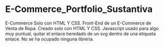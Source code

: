 # E-Commerce_Portfolio_Sustantiva
E-Commerce Solo con HTML Y CSS.
Front-End de un E-Commerce de Venta de Ropa. 
Creado solo con HTML Y CSS. Javascript usado para algo muy puntual, quitar el enlace heredado de un svg dentro de una etiqueta enlace. No se ha ocupado ninguna libreria.
